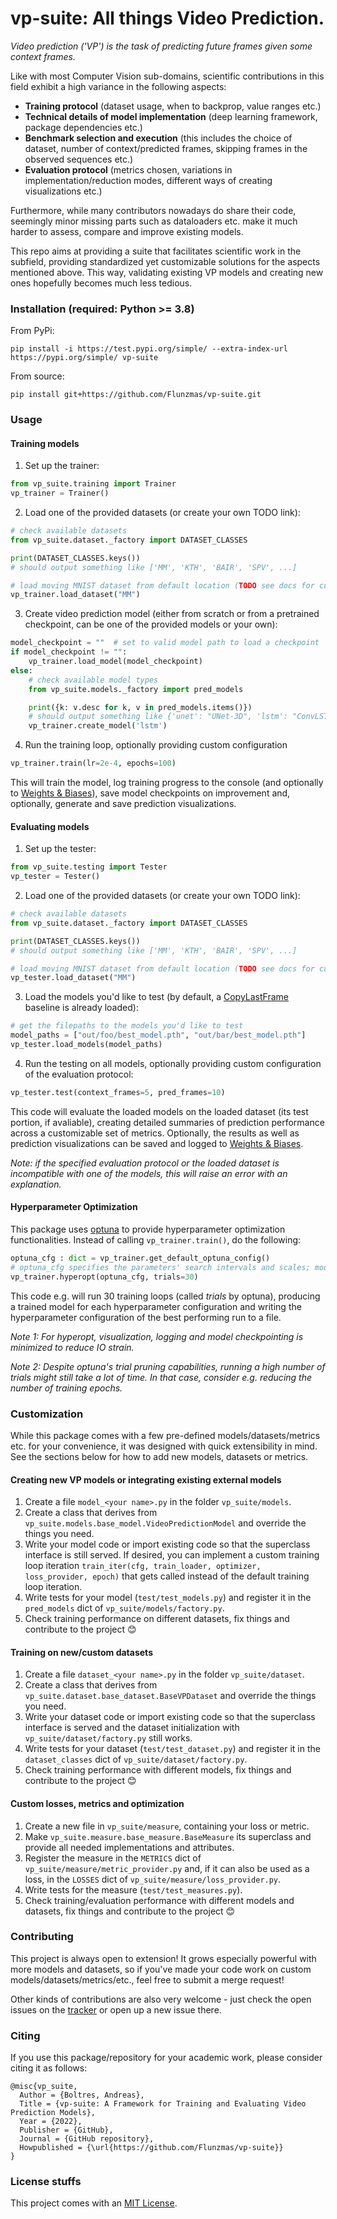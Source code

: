 # vp-suite: All things Video Prediction.

_Video prediction ('VP') is the task of predicting future frames given some context frames._

Like with most Computer Vision sub-domains, scientific contributions in this field exhibit a high variance in the following aspects:
- **Training protocol** (dataset usage, when to backprop, value ranges etc.)
- **Technical details of model implementation** (deep learning framework, package dependencies etc.) 
- **Benchmark selection and execution** (this includes the choice of dataset, number of context/predicted frames, skipping frames in the observed sequences etc.)
- **Evaluation protocol** (metrics chosen, variations in implementation/reduction modes, different ways of creating visualizations etc.)

Furthermore, while many contributors nowadays do share their code, seemingly minor missing parts such as dataloaders etc. make it much harder to assess, compare and improve existing models.  

This repo aims at providing a suite that facilitates scientific work in the subfield, providing standardized yet customizable solutions for the aspects mentioned above. This way, validating existing VP models and creating new ones hopefully becomes much less tedious.

### Installation (required: Python >= 3.8)

From PyPi: 
```
pip install -i https://test.pypi.org/simple/ --extra-index-url https://pypi.org/simple/ vp-suite
```

From source:
```
pip install git+https://github.com/Flunzmas/vp-suite.git
```

### Usage

#### Training models

1. Set up the trainer:
```python
from vp_suite.training import Trainer
vp_trainer = Trainer()
```

2. Load one of the provided datasets (or create your own TODO link):

```python
# check available datasets
from vp_suite.dataset._factory import DATASET_CLASSES

print(DATASET_CLASSES.keys())
# should output something like ['MM', 'KTH', 'BAIR', 'SPV', ...]

# load moving MNIST dataset from default location (TODO see docs for customization options)
vp_trainer.load_dataset("MM")
```

3. Create video prediction model (either from scratch or from a pretrained checkpoint, can be one of the provided models or your own):

```python
model_checkpoint = ""  # set to valid model path to load a checkpoint
if model_checkpoint != "":
    vp_trainer.load_model(model_checkpoint)
else:
    # check available model types
    from vp_suite.models._factory import pred_models

    print({k: v.desc for k, v in pred_models.items()})
    # should output something like {'unet': "UNet-3D", 'lstm': "ConvLSTM", ...}
    vp_trainer.create_model('lstm')
```

4. Run the training loop, optionally providing custom configuration
```python
vp_trainer.train(lr=2e-4, epochs=100)
```

This will train the model, log training progress to the console (and optionally to [Weights & Biases](https://wandb.ai)),
save model checkpoints on improvement and, optionally, generate and save prediction visualizations.

#### Evaluating models

1. Set up the tester:
```python
from vp_suite.testing import Tester
vp_tester = Tester()
```

2. Load one of the provided datasets (or create your own TODO link):

```python
# check available datasets
from vp_suite.dataset._factory import DATASET_CLASSES

print(DATASET_CLASSES.keys())
# should output something like ['MM', 'KTH', 'BAIR', 'SPV', ...]

# load moving MNIST dataset from default location (TODO see docs for customization options)
vp_tester.load_dataset("MM")
```

3. Load the models you'd like to test (by default, a [CopyLastFrame](https://github.com/Flunzmas/vp-suite/blob/main/vp_suite/models/model_copy_last_frame.py) baseline is already loaded):
```python
# get the filepaths to the models you'd like to test
model_paths = ["out/foo/best_model.pth", "out/bar/best_model.pth"]
vp_tester.load_models(model_paths)
```

4. Run the testing on all models, optionally providing custom configuration of the evaluation protocol:
```python
vp_tester.test(context_frames=5, pred_frames=10)
```

This code will evaluate the loaded models on the loaded dataset (its test portion, if avaliable), creating detailed summaries of prediction performance across a customizable set of metrics.
Optionally, the results as well as prediction visualizations can be saved and logged to [Weights & Biases](https://wandb.ai).

_Note: if the specified evaluation protocol or the loaded dataset is incompatible with one of the models, this will raise an error with an explanation._ 

#### Hyperparameter Optimization

This package uses [optuna](https://github.com/optuna/optuna) to provide hyperparameter optimization functionalities.
Instead of calling `vp_trainer.train()`, do the following:
```python
optuna_cfg : dict = vp_trainer.get_default_optuna_config()
# optuna_cfg specifies the parameters' search intervals and scales; modify as you wish.
vp_trainer.hyperopt(optuna_cfg, trials=30)
```
This code e.g. will run 30 training loops (called _trials_ by optuna), producing a trained model for each hyperparameter configuration and writing the hyperparameter configuration of the best performing run to a file.

_Note 1: For hyperopt, visualization, logging and model checkpointing is minimized to reduce IO strain._

_Note 2: Despite optuna's trial pruning capabilities, running a high number of trials might still take a lot of time.
In that case, consider e.g. reducing the number of training epochs._

### Customization

While this package comes with a few pre-defined models/datasets/metrics etc. for your convenience, it was designed with quick extensibility in mind. See the sections below for how to add new models, datasets or metrics.

#### Creating new VP models or integrating existing external models 

1. Create a file `model_<your name>.py` in the folder `vp_suite/models`.
2. Create a class that derives from `vp_suite.models.base_model.VideoPredictionModel` and override the things you need.
3. Write your model code or import existing code so that the superclass interface is still served. If desired, you can implement a custom training loop iteration `train_iter(cfg, train_loader, optimizer, loss_provider, epoch)` that gets called instead of the default training loop iteration.
4. Write tests for your model (`test/test_models.py`) and register it in the `pred_models` dict of `vp_suite/models/factory.py`.
5. Check training performance on different datasets, fix things and contribute to the project 😊

#### Training on new/custom datasets

1. Create a file `dataset_<your name>.py` in the folder `vp_suite/dataset`.
2. Create a class that derives from `vp_suite.dataset.base_dataset.BaseVPDataset` and override the things you need.
3. Write your dataset code or import existing code so that the superclass interface is served and the dataset initialization with `vp_suite/dataset/factory.py` still works.
4. Write tests for your dataset (`test/test_dataset.py`) and register it in the `dataset_classes` dict of `vp_suite/dataset/factory.py`.
5. Check training performance with different models, fix things and contribute to the project 😊

#### Custom losses, metrics and optimization

1. Create a new file in `vp_suite/measure`, containing your loss or metric.
2. Make `vp_suite.measure.base_measure.BaseMeasure` its superclass and provide all needed implementations and attributes.
3. Register the measure in the `METRICS` dict of `vp_suite/measure/metric_provider.py` and, if it can also be used as a loss, in the `LOSSES` dict of `vp_suite/measure/loss_provider.py`.
4. Write tests for the measure (`test/test_measures.py`).
5. Check training/evaluation performance with different models and datasets, fix things and contribute to the project 😊

### Contributing

This project is always open to extension! It grows especially powerful with more models and datasets, so if you've made your code work on custom models/datasets/metrics/etc., feel free to submit a merge request!

Other kinds of contributions are also very welcome - just check the open issues on the
[tracker](https://github.com/Flunzmas/vp-suite/issues) or open up a new issue there.

### Citing

If you use this package/repository for your academic work, please consider citing it as follows:

```
@misc{vp_suite,
  Author = {Boltres, Andreas},
  Title = {vp-suite: A Framework for Training and Evaluating Video Prediction Models},
  Year = {2022},
  Publisher = {GitHub},
  Journal = {GitHub repository},
  Howpublished = {\url{https://github.com/Flunzmas/vp-suite}}
}
```

### License stuffs

This project comes with an [MIT License](https://github.com/Flunzmas/vp-suite/blob/main/LICENSE).
